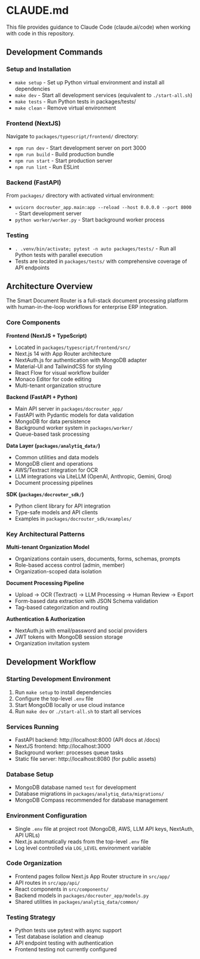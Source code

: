 # CLAUDE.md

This file provides guidance to Claude Code (claude.ai/code) when working with code in this repository.

## Development Commands

### Setup and Installation
- `make setup` - Set up Python virtual environment and install all dependencies
- `make dev` - Start all development services (equivalent to `./start-all.sh`)
- `make tests` - Run Python tests in packages/tests/
- `make clean` - Remove virtual environment

### Frontend (NextJS)
Navigate to `packages/typescript/frontend/` directory:
- `npm run dev` - Start development server on port 3000
- `npm run build` - Build production bundle
- `npm run start` - Start production server
- `npm run lint` - Run ESLint

### Backend (FastAPI)
From `packages/` directory with activated virtual environment:
- `uvicorn docrouter_app.main:app --reload --host 0.0.0.0 --port 8000` - Start development server
- `python worker/worker.py` - Start background worker process

### Testing
- `. .venv/bin/activate; pytest -n auto packages/tests/` - Run all Python tests with parallel execution
- Tests are located in `packages/tests/` with comprehensive coverage of API endpoints

## Architecture Overview

The Smart Document Router is a full-stack document processing platform with human-in-the-loop workflows for enterprise ERP integration.

### Core Components

**Frontend (NextJS + TypeScript)**
- Located in `packages/typescript/frontend/src/`
- Next.js 14 with App Router architecture
- NextAuth.js for authentication with MongoDB adapter
- Material-UI and TailwindCSS for styling
- React Flow for visual workflow builder
- Monaco Editor for code editing
- Multi-tenant organization structure

**Backend (FastAPI + Python)**
- Main API server in `packages/docrouter_app/`
- FastAPI with Pydantic models for data validation
- MongoDB for data persistence
- Background worker system in `packages/worker/`
- Queue-based task processing

**Data Layer (`packages/analytiq_data/`)**
- Common utilities and data models
- MongoDB client and operations
- AWS/Textract integration for OCR
- LLM integrations via LiteLLM (OpenAI, Anthropic, Gemini, Groq)
- Document processing pipelines

**SDK (`packages/docrouter_sdk/`)**
- Python client library for API integration
- Type-safe models and API clients
- Examples in `packages/docrouter_sdk/examples/`

### Key Architectural Patterns

**Multi-tenant Organization Model**
- Organizations contain users, documents, forms, schemas, prompts
- Role-based access control (admin, member)
- Organization-scoped data isolation

**Document Processing Pipeline**
- Upload → OCR (Textract) → LLM Processing → Human Review → Export
- Form-based data extraction with JSON Schema validation
- Tag-based categorization and routing

**Authentication & Authorization**
- NextAuth.js with email/password and social providers
- JWT tokens with MongoDB session storage
- Organization invitation system

## Development Workflow

### Starting Development Environment
1. Run `make setup` to install dependencies
2. Configure the top-level `.env` file
3. Start MongoDB locally or use cloud instance
4. Run `make dev` or `./start-all.sh` to start all services

### Services Running
- FastAPI backend: http://localhost:8000 (API docs at /docs)
- NextJS frontend: http://localhost:3000
- Background worker: processes queue tasks
- Static file server: http://localhost:8080 (for public assets)

### Database Setup
- MongoDB database named `test` for development
- Database migrations in `packages/analytiq_data/migrations/`
- MongoDB Compass recommended for database management

### Environment Configuration
- Single `.env` file at project root (MongoDB, AWS, LLM API keys, NextAuth, API URLs)
- Next.js automatically reads from the top-level `.env` file
- Log level controlled via `LOG_LEVEL` environment variable

### Code Organization
- Frontend pages follow Next.js App Router structure in `src/app/`
- API routes in `src/app/api/`
- React components in `src/components/`
- Backend models in `packages/docrouter_app/models.py`
- Shared utilities in `packages/analytiq_data/common/`

### Testing Strategy
- Python tests use pytest with async support
- Test database isolation and cleanup
- API endpoint testing with authentication
- Frontend testing not currently configured